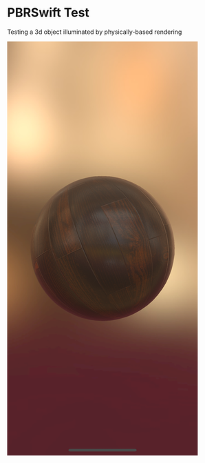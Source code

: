 # PBRSwift Test

Testing a 3d object illuminated by physically-based rendering

![Screenshot](./screenshot.png)
